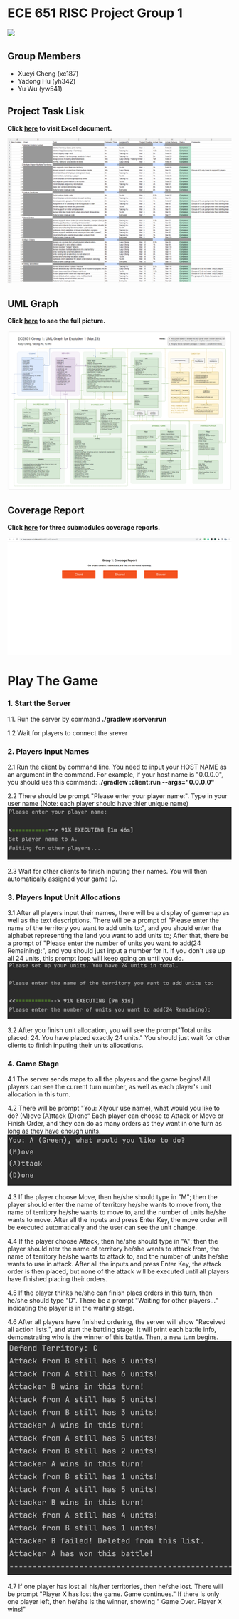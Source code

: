 # ECE 651 RISC Project Group 1 

![](https://img.shields.io/badge/build-passing-brightgreen)

## Group Members
- Xueyi Cheng (xc187)
- Yadong Hu (yh342)
- Yu Wu (yw541)


## Project Task Lisk

**Click [here](https://prodduke-my.sharepoint.com/:x:/r/personal/yh342_duke_edu/Documents/ECE%20651%20Group%201%20Project%20Task%20List.xlsx?d=w18e83f614ba7499d93c805d3011429e5&csf=1&web=1&e=59rJHC) to visit Excel document.**

![](assets/Evo1/excel.png)

## UML Graph

**Click [here](https://drive.google.com/file/d/1a_QFIG-tIONUMT96SDqLrqM56fD0q7UY/view?usp=sharing) to see the full picture.**

![](assets/UML/UML-final.png)


## Coverage Report

**Click [here](https://hugo.pages.oit.duke.edu/ece651-sp23-group1) for three submodules coverage reports.**

![](assets/Evo1/pages.png)

# Play The Game

### 1. Start the Server

1.1. Run the server by command **./gradlew :server:run**

1.2  Wait for players to connect the srever

### 2. Players Input Names

2.1  Run the client by command line. You need to input your HOST NAME as an argument in the command. For example, if your  host name is "0.0.0.0", you should ues this command: **./gradlew :client:run --args="0.0.0.0"**

2.2  There should be prompt "Please enter your player name:". Type in your user name (Note: each player should have thier unique name)
![](assets/images/3.png)

2.3  Wait for other clients to finish inputing their names. You will then automatically assigned your game ID.

### 3. Players Input Unit Allocations

3.1  After all players input their names, there will be a display of gamemap as well as the text descriptions. There will be a prompt of "Please enter the name of the territory you want to add units to:", and you should enter the alphabet representing the land you want to add units to; After that, there be a prompt of "Please enter the number of units you want to add(24 Remaining):", and you should just input a number for it. If you don't use up all 24 units, this prompt loop will keep going on until you do.
![](assets/images/4.png)

3.2  After you finish unit allocation, you will see the prompt"Total units placed: 24. You have placed exactly 24 units." You should just wait for other clients to finish inputing their units allocations.

### 4. Game Stage

4.1  The server sends maps to all the players and the game begins! All players can see the current turn number, as well as each player's unit allocation in this turn. 

4.2  There will be prompt "You: X(your use name), what would you like to do? (M)ove (A)ttack (D)one“
Each player can choose to Attack or Move or Finish Order, and they can do as many orders as they want in one turn as long as they have enough units. 
![](assets/images/5.png)

4.3  If the player choose Move, then he/she should type in "M"; then the player should enter the name of territory he/she wants to move from, the name of territory he/she wants to move to, and the number of units he/she wants to move. After all the inputs and press Enter Key, the move order will be executed automatically and the user can see the unit change.

4.4  If the player choose Attack, then he/she should type in "A"; then the player should nter the name of territory he/she wants to attack from, the name of territory he/she wants to attack to, and the number of units he/she wants to use in attack. After all the inputs and press Enter Key, the attack order is then placed, but none of the attack will be executed until all players have finished placing their orders.

4.5  If the player thinks he/she can finish placs orders in this turn, then he/she should type "D".  There be a prompt "Waiting for other players..." indicating the player is in the waiting stage.

4.6  After all players have finished ordering, the server will show "Received all action lists.", and start the battling stage. It will print each battle info, demonstrating who is the winner of this battle. Then, a new turn begins.
![](assets/images/7.png)

4.7   If one player has lost all his/her territories, then he/she lost. There will be prompt "Player X has lost the game. Game continues." If there is only one player left, then he/she is the winner, showing " Game Over. Player X wins!"


